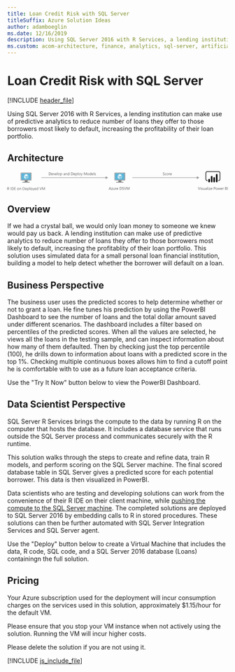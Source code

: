 ```yaml
---
title: Loan Credit Risk with SQL Server
titleSuffix: Azure Solution Ideas
author: adamboeglin
ms.date: 12/16/2019
description: Using SQL Server 2016 with R Services, a lending institution can make use of predictive analytics to reduce number of loans they offer to those borrowers most likely to default, increasing the profitability of their loan portfolio.
ms.custom: acom-architecture, finance, analytics, sql-server, artificial intelligence, solution architectures, Azure, ai gallery, 'https://azure.microsoft.com/solutions/architecture/loan-credit-risk-with-sql-server/'
---
```

# Loan Credit Risk with SQL Server

[!INCLUDE [header_file](../header.md)]

Using SQL Server 2016 with R Services, a lending institution can make use of predictive analytics to reduce number of loans they offer to those borrowers most likely to default, increasing the profitability of their loan portfolio.

## Architecture

<svg class="architecture-diagram" aria-labelledby="loan-credit-risk-with-sql-server" height="71.778" viewbox="0 0 811.074 71.778"  xmlns="http://www.w3.org/2000/svg">
    <g data-name="Layer 2">
        <g data-name="Layer 1">
            <g fill="#969696">
                <path d="M124.921 22.731h238.265v1.5H124.921z"/>
                <path d="M361.655 18.246l9.067 5.235-9.067 5.236V18.246z"/>
            </g>
            <g fill="#969696">
                <path d="M459.922 22.731h239.265v1.5H459.922z"/>
                <path d="M697.655 18.246l9.067 5.235-9.067 5.236V18.246z"/>
            </g>
            <g fill="#5b5b5b">
                <path d="M382.074 67.9H380.8l-1.039-2.748h-4.156l-.975 2.748h-1.278l3.76-9.8h1.188zm-2.687-3.78l-1.538-4.177a3.974 3.974 0 01-.15-.656h-.027a3.69 3.69 0 01-.157.656l-1.524 4.177zM388.247 61.224l-4.147 5.721h4.1v.955h-5.749v-.349l4.143-5.694h-3.753V60.9h5.4zM395.356 67.9h-1.121v-1.105h-.027a2.3 2.3 0 01-2.16 1.271q-2.5 0-2.5-2.98V60.9h1.114v4.006q0 2.215 1.7 2.215a1.715 1.715 0 001.35-.6 2.315 2.315 0 00.53-1.583V60.9h1.121zM401.27 62.037a1.371 1.371 0 00-.848-.226 1.431 1.431 0 00-1.2.677 3.129 3.129 0 00-.482 1.846V67.9h-1.121v-7h1.121v1.442h.027a2.444 2.444 0 01.731-1.152 1.667 1.667 0 011.1-.414 1.828 1.828 0 01.67.1zM407.928 64.683h-4.942a2.617 2.617 0 00.629 1.8 2.168 2.168 0 001.654.636 3.44 3.44 0 002.174-.779v1.06a4.062 4.062 0 01-2.44.67 2.958 2.958 0 01-2.331-.954 3.9 3.9 0 01-.848-2.683 3.827 3.827 0 01.926-2.663 2.969 2.969 0 012.3-1.029 2.632 2.632 0 012.126.889 3.705 3.705 0 01.752 2.468zm-1.148-.95a2.281 2.281 0 00-.468-1.511 1.6 1.6 0 00-1.282-.54 1.81 1.81 0 00-1.347.567 2.574 2.574 0 00-.683 1.483zM413.608 67.9v-9.8h2.707q5.182 0 5.182 4.778a4.816 4.816 0 01-1.439 3.647 5.338 5.338 0 01-3.852 1.377zm1.148-8.764v7.725h1.463a4.153 4.153 0 003-1.032 3.87 3.87 0 001.073-2.926q0-3.767-4.006-3.767zM422.967 67.506v-1.354a2.622 2.622 0 00.557.369 4.507 4.507 0 00.684.277 5.436 5.436 0 00.721.174 4.02 4.02 0 00.67.062 2.623 2.623 0 001.583-.393 1.474 1.474 0 00.349-1.822 1.964 1.964 0 00-.482-.537 4.782 4.782 0 00-.728-.465q-.42-.222-.906-.468-.513-.26-.957-.526a4.135 4.135 0 01-.772-.588 2.455 2.455 0 01-.516-.728 2.482 2.482 0 01.106-2.119 2.519 2.519 0 01.772-.817 3.5 3.5 0 011.09-.479 4.984 4.984 0 011.248-.157 4.781 4.781 0 012.112.349v1.292a3.831 3.831 0 00-2.229-.6 3.675 3.675 0 00-.752.079 2.114 2.114 0 00-.67.256 1.483 1.483 0 00-.479.458 1.216 1.216 0 00-.185.684 1.406 1.406 0 00.14.649 1.59 1.59 0 00.414.5 4.094 4.094 0 00.667.438q.393.212.906.465t1 .547a4.565 4.565 0 01.827.636 2.829 2.829 0 01.564.772 2.173 2.173 0 01.208.971 2.464 2.464 0 01-.284 1.227 2.328 2.328 0 01-.766.817 3.345 3.345 0 01-1.111.455 6.1 6.1 0 01-1.326.14 5.445 5.445 0 01-.574-.038q-.342-.037-.7-.109a5.654 5.654 0 01-.673-.178 2.1 2.1 0 01-.508-.239zM438.149 58.1l-3.63 9.8h-1.265l-3.554-9.8h1.278l2.714 7.772a4.631 4.631 0 01.2.868h.027a4.248 4.248 0 01.226-.882l2.769-7.759zM449.552 67.9h-1.142v-6.574q0-.779.1-1.907h-.027a6.121 6.121 0 01-.294.95l-3.35 7.533h-.561l-3.343-7.479a5.844 5.844 0 01-.294-1h-.027q.055.588.055 1.921V67.9h-1.107v-9.8h1.518l3.008 6.836a8.744 8.744 0 01.451 1.176h.041q.294-.806.472-1.2l3.069-6.809h1.436z"/>
            </g>
            <g fill="#5b5b5b">
                <path d="M572.794 13.506v-1.354a2.622 2.622 0 00.557.369 4.507 4.507 0 00.684.277 5.436 5.436 0 00.721.174 4.02 4.02 0 00.67.062 2.623 2.623 0 001.583-.393 1.474 1.474 0 00.349-1.822 1.964 1.964 0 00-.482-.537 4.782 4.782 0 00-.728-.465q-.42-.222-.906-.468-.513-.26-.957-.526a4.135 4.135 0 01-.772-.588 2.455 2.455 0 01-.513-.728 2.25 2.25 0 01-.188-.954 2.242 2.242 0 01.294-1.166 2.519 2.519 0 01.772-.817 3.5 3.5 0 011.09-.479 4.984 4.984 0 011.248-.157 4.781 4.781 0 012.112.349v1.293a3.831 3.831 0 00-2.229-.6 3.675 3.675 0 00-.752.079 2.114 2.114 0 00-.67.256 1.483 1.483 0 00-.479.458 1.216 1.216 0 00-.185.684 1.406 1.406 0 00.14.649 1.59 1.59 0 00.414.5 4.094 4.094 0 00.667.438q.393.212.906.465t1 .547a4.565 4.565 0 01.827.636 2.829 2.829 0 01.564.772 2.173 2.173 0 01.208.971 2.464 2.464 0 01-.284 1.227 2.328 2.328 0 01-.766.817 3.345 3.345 0 01-1.111.455 6.1 6.1 0 01-1.326.14 5.445 5.445 0 01-.574-.038q-.342-.037-.7-.109a5.654 5.654 0 01-.673-.178 2.1 2.1 0 01-.511-.239zM585.311 13.581a3.641 3.641 0 01-1.914.485 3.169 3.169 0 01-2.417-.974 3.53 3.53 0 01-.919-2.526 3.881 3.881 0 01.991-2.779 3.466 3.466 0 012.648-1.049 3.68 3.68 0 011.627.342v1.148a2.85 2.85 0 00-1.668-.547 2.254 2.254 0 00-1.76.769 2.918 2.918 0 00-.687 2.02 2.779 2.779 0 00.646 1.941 2.226 2.226 0 001.733.711 2.809 2.809 0 001.723-.608zM589.932 14.066a3.247 3.247 0 01-2.478-.981 3.633 3.633 0 01-.926-2.6 3.785 3.785 0 01.964-2.755 3.466 3.466 0 012.6-.991 3.14 3.14 0 012.444.964 3.823 3.823 0 01.878 2.673 3.761 3.761 0 01-.947 2.683 3.317 3.317 0 01-2.535 1.007zm.082-6.385a2.133 2.133 0 00-1.709.735 3.017 3.017 0 00-.629 2.027 2.854 2.854 0 00.636 1.962 2.161 2.161 0 001.7.718 2.05 2.05 0 001.671-.7 3.055 3.055 0 00.584-2 3.108 3.108 0 00-.584-2.023 2.04 2.04 0 00-1.669-.718zM598.859 8.037a1.371 1.371 0 00-.848-.226 1.431 1.431 0 00-1.2.677 3.129 3.129 0 00-.482 1.846V13.9h-1.121v-7h1.121v1.445h.027a2.444 2.444 0 01.731-1.152 1.667 1.667 0 011.1-.414 1.828 1.828 0 01.67.1zM605.518 10.683h-4.942a2.617 2.617 0 00.629 1.8 2.168 2.168 0 001.654.636 3.44 3.44 0 002.174-.779v1.06a4.062 4.062 0 01-2.44.67 2.958 2.958 0 01-2.331-.954 3.9 3.9 0 01-.848-2.683 3.827 3.827 0 01.926-2.663 2.969 2.969 0 012.3-1.029 2.632 2.632 0 012.126.889 3.705 3.705 0 01.752 2.468zm-1.148-.95a2.281 2.281 0 00-.468-1.511 1.6 1.6 0 00-1.282-.54 1.81 1.81 0 00-1.347.567 2.574 2.574 0 00-.684 1.483z"/>
            </g>
            <g fill="#5b5b5b">
                <path d="M152.753 13.9V4.1h2.707q5.182 0 5.182 4.778a4.816 4.816 0 01-1.439 3.647 5.338 5.338 0 01-3.852 1.377zm1.147-8.761v7.725h1.463a4.153 4.153 0 003-1.032 3.87 3.87 0 001.073-2.926q0-3.767-4.006-3.767zM168.045 10.683H163.1a2.617 2.617 0 00.629 1.8 2.168 2.168 0 001.654.636 3.44 3.44 0 002.174-.779v1.06a4.062 4.062 0 01-2.44.67 2.958 2.958 0 01-2.331-.954 3.9 3.9 0 01-.848-2.683 3.827 3.827 0 01.926-2.663 2.969 2.969 0 012.3-1.029 2.632 2.632 0 012.126.889 3.705 3.705 0 01.752 2.468zm-1.148-.95a2.281 2.281 0 00-.468-1.511 1.6 1.6 0 00-1.282-.54 1.81 1.81 0 00-1.347.567 2.574 2.574 0 00-.684 1.483zM175.243 6.9l-2.789 7h-1.1l-2.652-7h1.23l1.777 5.086a4.575 4.575 0 01.246.978h.027a4.607 4.607 0 01.219-.95l1.86-5.114zM181.99 10.683h-4.942a2.617 2.617 0 00.629 1.8 2.168 2.168 0 001.654.636 3.44 3.44 0 002.174-.779v1.06a4.062 4.062 0 01-2.44.67 2.958 2.958 0 01-2.331-.954 3.9 3.9 0 01-.848-2.683 3.827 3.827 0 01.926-2.663 2.969 2.969 0 012.3-1.029 2.632 2.632 0 012.126.889 3.705 3.705 0 01.752 2.468zm-1.148-.95a2.281 2.281 0 00-.468-1.511 1.6 1.6 0 00-1.282-.54 1.81 1.81 0 00-1.347.567 2.574 2.574 0 00-.684 1.483zM184.807 13.9h-1.121V3.539h1.121zM190 14.066a3.247 3.247 0 01-2.478-.981 3.633 3.633 0 01-.926-2.6 3.785 3.785 0 01.964-2.755 3.466 3.466 0 012.6-.991 3.14 3.14 0 012.444.964 3.823 3.823 0 01.878 2.673 3.761 3.761 0 01-.947 2.683A3.317 3.317 0 01190 14.066zm.082-6.385a2.133 2.133 0 00-1.709.735 3.017 3.017 0 00-.629 2.027 2.854 2.854 0 00.636 1.962 2.161 2.161 0 001.7.718 2.05 2.05 0 001.671-.7 3.055 3.055 0 00.584-2 3.108 3.108 0 00-.584-2.023 2.04 2.04 0 00-1.667-.718zM196.428 12.891h-.028v4.231h-1.121V6.9h1.121v1.23h.027a2.651 2.651 0 012.42-1.395 2.564 2.564 0 012.112.94 3.893 3.893 0 01.759 2.519 4.339 4.339 0 01-.854 2.813 2.845 2.845 0 01-2.338 1.056 2.342 2.342 0 01-2.098-1.172zm-.027-2.823v.978a2.082 2.082 0 00.564 1.473 2.012 2.012 0 003.028-.174 3.575 3.575 0 00.578-2.167 2.823 2.823 0 00-.54-1.832 1.788 1.788 0 00-1.463-.663 1.986 1.986 0 00-1.572.68 2.5 2.5 0 00-.596 1.704zM212.355 13.9h-1.121v-1.091h-.027a2.348 2.348 0 01-2.153 1.258 2.3 2.3 0 01-1.637-.554 1.918 1.918 0 01-.591-1.47q0-1.962 2.311-2.283l2.1-.294q0-1.784-1.442-1.784a3.446 3.446 0 00-2.283.861V7.394a4.337 4.337 0 012.379-.656q2.468 0 2.468 2.611zm-1.121-3.541l-1.688.232a2.738 2.738 0 00-1.176.386 1.114 1.114 0 00-.4.981 1.068 1.068 0 00.366.837 1.413 1.413 0 00.974.325 1.8 1.8 0 001.377-.584 2.088 2.088 0 00.543-1.48zM220.278 13.9h-1.121V9.91q0-2.229-1.627-2.229a1.765 1.765 0 00-1.391.632 2.343 2.343 0 00-.55 1.6V13.9h-1.121v-7h1.121v1.164h.027a2.526 2.526 0 012.3-1.326 2.141 2.141 0 011.757.742 3.3 3.3 0 01.608 2.143zM228.365 13.9h-1.121v-1.187h-.027a2.588 2.588 0 01-2.406 1.354 2.615 2.615 0 01-2.109-.94 3.856 3.856 0 01-.79-2.56 4.194 4.194 0 01.875-2.782 2.886 2.886 0 012.331-1.046 2.244 2.244 0 012.1 1.135h.027V3.539h1.121zm-1.121-3.165v-1.03a2 2 0 00-.561-1.436 1.88 1.88 0 00-1.422-.588 1.935 1.935 0 00-1.613.752 3.294 3.294 0 00-.588 2.078 2.964 2.964 0 00.564 1.911 1.843 1.843 0 001.514.7 1.915 1.915 0 001.521-.677 2.522 2.522 0 00.585-1.708zM234.62 13.9V4.1h2.707q5.182 0 5.182 4.778a4.816 4.816 0 01-1.439 3.647 5.338 5.338 0 01-3.852 1.377zm1.148-8.764v7.725h1.463a4.153 4.153 0 003-1.032 3.87 3.87 0 001.073-2.926q0-3.767-4.006-3.767zM249.912 10.683h-4.942a2.617 2.617 0 00.629 1.8 2.168 2.168 0 001.654.636 3.44 3.44 0 002.174-.779v1.06a4.062 4.062 0 01-2.44.67 2.958 2.958 0 01-2.331-.954 3.9 3.9 0 01-.848-2.683 3.827 3.827 0 01.926-2.663 2.969 2.969 0 012.3-1.029 2.632 2.632 0 012.126.889 3.705 3.705 0 01.752 2.468zm-1.148-.95a2.281 2.281 0 00-.468-1.511 1.6 1.6 0 00-1.282-.54 1.81 1.81 0 00-1.347.567 2.574 2.574 0 00-.684 1.483zM252.756 12.891h-.027v4.231h-1.121V6.9h1.121v1.23h.027a2.651 2.651 0 012.42-1.395 2.564 2.564 0 012.112.94 3.893 3.893 0 01.759 2.519 4.339 4.339 0 01-.854 2.813 2.845 2.845 0 01-2.338 1.056 2.342 2.342 0 01-2.099-1.172zm-.027-2.823v.978a2.082 2.082 0 00.564 1.473 2.012 2.012 0 003.028-.174 3.575 3.575 0 00.578-2.167 2.823 2.823 0 00-.54-1.832 1.788 1.788 0 00-1.463-.663 1.986 1.986 0 00-1.572.68 2.5 2.5 0 00-.595 1.704zM260.959 13.9h-1.121V3.539h1.121zM266.154 14.066a3.247 3.247 0 01-2.478-.981 3.633 3.633 0 01-.926-2.6 3.785 3.785 0 01.964-2.755 3.466 3.466 0 012.6-.991 3.14 3.14 0 012.444.964 3.823 3.823 0 01.878 2.673 3.761 3.761 0 01-.947 2.683 3.317 3.317 0 01-2.535 1.007zm.082-6.385a2.133 2.133 0 00-1.709.735 3.017 3.017 0 00-.629 2.027 2.854 2.854 0 00.636 1.962 2.161 2.161 0 001.7.718 2.05 2.05 0 001.671-.7 3.055 3.055 0 00.584-2 3.108 3.108 0 00-.584-2.023 2.04 2.04 0 00-1.669-.718zM277 6.9l-3.22 8.121q-.861 2.174-2.42 2.174a2.57 2.57 0 01-.731-.089v-1a2.077 2.077 0 00.663.123 1.375 1.375 0 001.271-1.012l.561-1.326-2.731-6.991h1.244l1.894 5.387q.034.1.144.533h.041q.034-.164.137-.52l1.989-5.4zM292.186 13.9h-1.142V7.326q0-.779.1-1.907h-.027a6.121 6.121 0 01-.294.95l-3.35 7.533h-.561l-3.343-7.479a5.844 5.844 0 01-.294-1h-.027q.055.588.055 1.921V13.9h-1.107V4.1h1.518l3.008 6.836a8.744 8.744 0 01.451 1.176h.041q.294-.806.472-1.2L290.75 4.1h1.436zM297.538 14.066a3.247 3.247 0 01-2.478-.981 3.633 3.633 0 01-.926-2.6 3.785 3.785 0 01.964-2.755 3.466 3.466 0 012.6-.991 3.14 3.14 0 012.444.964 3.823 3.823 0 01.878 2.673 3.761 3.761 0 01-.947 2.683 3.317 3.317 0 01-2.535 1.007zm.082-6.385a2.133 2.133 0 00-1.709.735 3.017 3.017 0 00-.629 2.027 2.854 2.854 0 00.636 1.962 2.161 2.161 0 001.7.718 2.05 2.05 0 001.671-.7 3.055 3.055 0 00.584-2 3.108 3.108 0 00-.584-2.023 2.04 2.04 0 00-1.669-.718zM308.79 13.9h-1.121v-1.187h-.027a2.588 2.588 0 01-2.406 1.354 2.615 2.615 0 01-2.109-.94 3.856 3.856 0 01-.79-2.56 4.194 4.194 0 01.875-2.782 2.886 2.886 0 012.331-1.046 2.244 2.244 0 012.1 1.135h.027V3.539h1.121zm-1.121-3.165v-1.03a2 2 0 00-.561-1.436 1.88 1.88 0 00-1.422-.588 1.935 1.935 0 00-1.613.752 3.294 3.294 0 00-.588 2.078 2.964 2.964 0 00.564 1.911 1.843 1.843 0 001.514.7 1.915 1.915 0 001.521-.677 2.522 2.522 0 00.585-1.708zM316.686 10.683h-4.942a2.617 2.617 0 00.629 1.8 2.168 2.168 0 001.654.636 3.44 3.44 0 002.174-.779v1.06a4.062 4.062 0 01-2.44.67 2.958 2.958 0 01-2.331-.954 3.9 3.9 0 01-.848-2.683 3.827 3.827 0 01.926-2.663 2.969 2.969 0 012.3-1.029 2.632 2.632 0 012.126.889 3.705 3.705 0 01.752 2.468zm-1.148-.95a2.281 2.281 0 00-.468-1.511 1.6 1.6 0 00-1.282-.54 1.81 1.81 0 00-1.347.567 2.574 2.574 0 00-.684 1.483zM319.5 13.9h-1.121V3.539h1.121zM321.348 13.649v-1.2a3.317 3.317 0 002.017.677q1.477 0 1.477-.984a.854.854 0 00-.126-.475 1.26 1.26 0 00-.342-.345 2.633 2.633 0 00-.506-.27q-.291-.119-.625-.25a8 8 0 01-.817-.373 2.469 2.469 0 01-.588-.424 1.573 1.573 0 01-.355-.537 1.9 1.9 0 01-.12-.7 1.673 1.673 0 01.226-.872 2 2 0 01.6-.636 2.8 2.8 0 01.858-.386 3.812 3.812 0 01.995-.13 4.019 4.019 0 011.627.314v1.129a3.17 3.17 0 00-1.777-.506 2.076 2.076 0 00-.567.072 1.39 1.39 0 00-.434.2.929.929 0 00-.28.311.818.818 0 00-.1.4.959.959 0 00.1.458 1 1 0 00.291.328 2.222 2.222 0 00.465.26q.273.116.622.253a8.667 8.667 0 01.834.366 2.87 2.87 0 01.629.424 1.658 1.658 0 01.4.543 1.755 1.755 0 01.14.731 1.726 1.726 0 01-.229.9 1.962 1.962 0 01-.612.636 2.809 2.809 0 01-.882.376 4.355 4.355 0 01-1.046.123 3.973 3.973 0 01-1.875-.413z"/>
            </g>
            <g fill="#5b5b5b">
                <path d="M710.251 58.1l-3.63 9.8h-1.265l-3.556-9.8h1.278l2.714 7.772a4.631 4.631 0 01.2.868h.027a4.248 4.248 0 01.226-.882l2.769-7.759zM712.083 59.125a.71.71 0 01-.513-.205.692.692 0 01-.212-.52.718.718 0 01.725-.731.723.723 0 01.523.208.73.73 0 010 1.036.718.718 0 01-.523.212zm.547 8.777h-1.121v-7h1.121zM714.476 67.649v-1.2a3.317 3.317 0 002.017.677q1.477 0 1.477-.984a.854.854 0 00-.126-.475 1.26 1.26 0 00-.342-.345 2.633 2.633 0 00-.506-.27q-.291-.119-.625-.25a8 8 0 01-.817-.373 2.469 2.469 0 01-.588-.424 1.573 1.573 0 01-.355-.537 1.9 1.9 0 01-.12-.7 1.673 1.673 0 01.226-.872 2 2 0 01.6-.636 2.8 2.8 0 01.858-.386 3.812 3.812 0 01.995-.13 4.019 4.019 0 011.627.314v1.135a3.17 3.17 0 00-1.777-.506 2.076 2.076 0 00-.567.072 1.39 1.39 0 00-.434.2.929.929 0 00-.28.311.818.818 0 00-.1.4.959.959 0 00.1.458 1 1 0 00.291.328 2.222 2.222 0 00.465.26q.273.116.622.253a8.667 8.667 0 01.834.366 2.87 2.87 0 01.629.424 1.658 1.658 0 01.4.543 1.755 1.755 0 01.14.731 1.726 1.726 0 01-.229.9 1.962 1.962 0 01-.612.636 2.809 2.809 0 01-.882.376 4.355 4.355 0 01-1.046.123 3.973 3.973 0 01-1.875-.419zM726.5 67.9h-1.121v-1.105h-.027a2.3 2.3 0 01-2.16 1.271q-2.5 0-2.5-2.98V60.9h1.108v4.006q0 2.215 1.7 2.215a1.715 1.715 0 001.35-.6 2.315 2.315 0 00.53-1.583V60.9h1.12zM733.773 67.9h-1.121v-1.091h-.027a2.348 2.348 0 01-2.153 1.258 2.3 2.3 0 01-1.637-.554 1.918 1.918 0 01-.591-1.47q0-1.962 2.311-2.283l2.1-.294q0-1.784-1.442-1.784a3.446 3.446 0 00-2.283.861v-1.149a4.337 4.337 0 012.379-.656q2.468 0 2.468 2.611zm-1.121-3.541l-1.688.232a2.738 2.738 0 00-1.176.386 1.114 1.114 0 00-.4.981 1.068 1.068 0 00.366.837 1.413 1.413 0 00.974.325 1.8 1.8 0 001.377-.584 2.088 2.088 0 00.543-1.48zM737.007 67.9h-1.121V57.539h1.121zM739.851 59.125a.71.71 0 01-.513-.205.692.692 0 01-.212-.52.718.718 0 01.725-.731.723.723 0 01.523.208.73.73 0 010 1.036.718.718 0 01-.523.212zm.549 8.775h-1.121v-7h1.121zM747.548 61.224l-4.143 5.722h4.1v.954h-5.749v-.349l4.143-5.694h-3.753V60.9h5.4zM754.623 64.683h-4.942a2.617 2.617 0 00.629 1.8 2.168 2.168 0 001.654.636 3.44 3.44 0 002.174-.779v1.06a4.062 4.062 0 01-2.44.67 2.958 2.958 0 01-2.331-.954 3.9 3.9 0 01-.848-2.683 3.827 3.827 0 01.926-2.663 2.969 2.969 0 012.3-1.029 2.632 2.632 0 012.126.889 3.705 3.705 0 01.752 2.468zm-1.148-.95a2.281 2.281 0 00-.468-1.511 1.6 1.6 0 00-1.282-.54 1.81 1.81 0 00-1.347.567 2.574 2.574 0 00-.684 1.483zM761.452 64.2v3.7H760.3v-9.8h2.7a3.556 3.556 0 012.437.766 2.734 2.734 0 01.865 2.16 2.971 2.971 0 01-.96 2.283 3.671 3.671 0 01-2.594.889zm0-5.059v4.02h1.2a2.69 2.69 0 001.815-.543 1.924 1.924 0 00.625-1.535q0-1.942-2.3-1.941zM770.4 68.066a3.247 3.247 0 01-2.478-.981 3.633 3.633 0 01-.926-2.6 3.785 3.785 0 01.964-2.755 3.466 3.466 0 012.6-.991 3.14 3.14 0 012.444.964 3.823 3.823 0 01.878 2.673 3.761 3.761 0 01-.947 2.683 3.317 3.317 0 01-2.535 1.007zm.082-6.385a2.133 2.133 0 00-1.709.735 3.017 3.017 0 00-.629 2.027 2.854 2.854 0 00.636 1.962 2.161 2.161 0 001.7.718 2.05 2.05 0 001.671-.7 3.055 3.055 0 00.584-2 3.108 3.108 0 00-.584-2.023 2.04 2.04 0 00-1.669-.718zM784.5 60.9l-2.1 7h-1.162l-1.442-5.011a3.252 3.252 0 01-.109-.649h-.027a3.066 3.066 0 01-.144.636l-1.569 5.024h-1.121l-2.119-7h1.176l1.449 5.264a3.191 3.191 0 01.1.629h.055a2.942 2.942 0 01.123-.643l1.613-5.25h1.025l1.449 5.277a3.8 3.8 0 01.1.629h.055a2.906 2.906 0 01.116-.629l1.422-5.277zM791.353 64.683h-4.943a2.617 2.617 0 00.629 1.8 2.168 2.168 0 001.654.636 3.44 3.44 0 002.174-.779v1.06a4.062 4.062 0 01-2.44.67 2.958 2.958 0 01-2.331-.954 3.9 3.9 0 01-.848-2.683 3.827 3.827 0 01.926-2.663 2.969 2.969 0 012.3-1.029 2.632 2.632 0 012.126.889 3.705 3.705 0 01.752 2.468zm-1.148-.95a2.281 2.281 0 00-.468-1.511 1.6 1.6 0 00-1.282-.54 1.81 1.81 0 00-1.347.567 2.574 2.574 0 00-.684 1.483zM796.7 62.037a1.371 1.371 0 00-.848-.226 1.431 1.431 0 00-1.2.677 3.129 3.129 0 00-.482 1.846V67.9h-1.121v-7h1.121v1.442h.027a2.444 2.444 0 01.731-1.152 1.667 1.667 0 011.1-.414 1.828 1.828 0 01.67.1zM801.9 67.9v-9.8h2.789a3.049 3.049 0 012.017.622 2.011 2.011 0 01.745 1.62 2.384 2.384 0 01-.451 1.449 2.434 2.434 0 01-1.244.875v.027a2.5 2.5 0 011.586.749 2.3 2.3 0 01.595 1.644 2.563 2.563 0 01-.9 2.037 3.358 3.358 0 01-2.276.779zm1.148-8.764V62.3h1.176a2.232 2.232 0 001.483-.455 1.584 1.584 0 00.54-1.282q0-1.429-1.88-1.429zm0 4.2v3.527h1.559a2.337 2.337 0 001.569-.479 1.639 1.639 0 00.557-1.312q0-1.737-2.365-1.736zM811.074 67.9h-1.148v-9.8h1.148z"/>
            </g>
            <path d="M777.6 35.017h-1.09v-2.18h1.09a4.2 4.2 0 004.195-4.195V6.375a4.2 4.2 0 00-4.195-4.2h-41.3a4.2 4.2 0 00-4.195 4.2v22.269a4.2 4.2 0 004.195 4.195h1.09v2.18h-1.09a6.382 6.382 0 01-6.374-6.375V6.375A6.382 6.382 0 01736.3 0h41.3a6.382 6.382 0 016.375 6.375v22.269a6.382 6.382 0 01-6.375 6.375"/>
            <path d="M743 27.719a2.958 2.958 0 012.958 2.958V37.5A2.958 2.958 0 01743 40.458a2.958 2.958 0 01-2.959-2.957v-6.823a2.958 2.958 0 012.958-2.958zM752.3 40.457a2.959 2.959 0 01-2.96-2.957V19.99a2.959 2.959 0 115.917 0V37.5a2.959 2.959 0 01-2.958 2.959M770.906 40.371a2.959 2.959 0 01-2.959-2.958v-24.8a2.959 2.959 0 015.917 0v24.8a2.959 2.959 0 01-2.958 2.959M761.6 40.457a2.959 2.959 0 01-2.959-2.958V24.492a2.959 2.959 0 115.917 0V37.5a2.959 2.959 0 01-2.958 2.959"/>
            <path d="M74.765 33.889H63.858c1.311 4.627-.45 5.291-8.163 5.291v2.42h26.227v-2.42c-7.713 0-8.469-.661-7.157-5.291" fill="#7a7a7a"/>
            <path d="M86.441 4.579H50.932a2.269 2.269 0 00-2.18 2.284v24.763a2.256 2.256 0 002.18 2.265h35.51a2.479 2.479 0 002.424-2.265V6.863a2.488 2.488 0 00-2.424-2.284" fill="#a0a1a2"/>
            <path d="M86.466 4.582H50.931a2.268 2.268 0 00-2.18 2.284v24.76a2.256 2.256 0 002.18 2.266h.845z" fill="#fff" opacity=".2"/>
            <path fill="#59b4d9" d="M85.734 7.667v23.137H51.792V7.667h33.942z"/>
            <path fill="#59b4d9" d="M51.792 30.804h.046V7.667l31.032-.046h.001l-31.079.046v23.137z"/>
            <path fill="#a0a1a2" d="M55.695 39.179h26.227v2.424H55.695z"/>
            <path d="M69.223 6.26a.569.569 0 11-.57-.57.57.57 0 01.57.57" fill="#b8d432"/>
            <path d="M69.246 18.534a.223.223 0 01-.108-.03l-7.063-4.077a.217.217 0 01-.106-.185.214.214 0 01.106-.185l7.025-4.051a.215.215 0 01.211 0l7.065 4.079a.215.215 0 010 .369L69.354 18.5a.216.216 0 01-.108.03" fill="#fff"/>
            <path d="M68.231 28.443a.2.2 0 01-.108-.029l-7.042-4.064a.209.209 0 01-.109-.185v-8.156a.217.217 0 01.324-.185l7.041 4.063a.224.224 0 01.1.187v8.156a.218.218 0 01-.1.185.225.225 0 01-.107.029" fill="#fff" opacity=".7"/>
            <path d="M70.225 28.443a.23.23 0 01-.111-.029.217.217 0 01-.1-.185v-8.1a.221.221 0 01.1-.185l7.041-4.063a.209.209 0 01.212 0 .211.211 0 01.108.185v8.1a.21.21 0 01-.108.185l-7.039 4.064a.19.19 0 01-.1.029" fill="#fff" opacity=".4"/>
            <g>
                <path d="M419.9 33.889h-10.91c1.311 4.627-.45 5.291-8.163 5.291v2.42h26.227v-2.42c-7.713 0-8.469-.661-7.157-5.291" fill="#7a7a7a"/>
                <path d="M431.573 4.579h-35.51a2.269 2.269 0 00-2.18 2.284v24.763a2.256 2.256 0 002.18 2.265h35.51A2.479 2.479 0 00434 31.626V6.863a2.488 2.488 0 00-2.424-2.284" fill="#a0a1a2"/>
                <path d="M431.6 4.582h-35.535a2.268 2.268 0 00-2.18 2.284v24.76a2.256 2.256 0 002.18 2.266h.845z" fill="#fff" opacity=".2"/>
                <path fill="#59b4d9" d="M430.866 7.667v23.137h-33.942V7.667h33.942z"/>
                <path fill="#59b4d9" d="M396.924 30.804h.046V7.667l31.032-.046h.001l-31.079.046v23.137z"/>
                <path fill="#a0a1a2" d="M400.827 39.179h26.227v2.424h-26.227z"/>
                <path d="M414.355 6.26a.569.569 0 11-.57-.57.57.57 0 01.57.57" fill="#b8d432"/>
                <path d="M414.378 18.534a.223.223 0 01-.108-.03l-7.063-4.077a.217.217 0 01-.106-.185.214.214 0 01.106-.185l7.021-4.051a.215.215 0 01.211 0l7.065 4.079a.215.215 0 010 .369l-7.018 4.05a.216.216 0 01-.108.03" fill="#fff"/>
                <path d="M413.363 28.443a.2.2 0 01-.108-.029l-7.042-4.064a.209.209 0 01-.109-.185v-8.156a.217.217 0 01.324-.185l7.041 4.063a.224.224 0 01.1.187v8.156a.218.218 0 01-.1.185.225.225 0 01-.107.029" fill="#fff" opacity=".7"/>
                <path d="M415.356 28.443a.23.23 0 01-.111-.029.217.217 0 01-.1-.185v-8.1a.221.221 0 01.1-.185l7.041-4.063a.209.209 0 01.212 0 .211.211 0 01.108.185v8.1a.21.21 0 01-.108.185l-7.039 4.064a.19.19 0 01-.1.029" fill="#fff" opacity=".4"/>
            </g>
            <g fill="#5b5b5b">
                <path d="M7.027 68.483H5.66l-1.64-2.748a6.009 6.009 0 00-.437-.653 2.491 2.491 0 00-.434-.441 1.5 1.5 0 00-.479-.25 1.973 1.973 0 00-.578-.079h-.944v4.17H0v-9.8h2.926a4.176 4.176 0 011.186.161 2.651 2.651 0 01.943.489 2.273 2.273 0 01.625.817 2.708 2.708 0 01.226 1.145 2.757 2.757 0 01-.154.94 2.458 2.458 0 01-.437.762 2.657 2.657 0 01-.684.571 3.486 3.486 0 01-.9.366v.027a2.07 2.07 0 01.427.25 2.359 2.359 0 01.345.332 4.4 4.4 0 01.325.434q.16.242.359.564zM1.148 59.72v3.555h1.559a2.368 2.368 0 00.8-.13 1.845 1.845 0 00.632-.373 1.688 1.688 0 00.417-.595 2 2 0 00.15-.79 1.537 1.537 0 00-.509-1.227 2.188 2.188 0 00-1.473-.441zM13.357 68.483h-1.148v-9.8h1.148zM15.935 68.483v-9.8h2.707q5.182 0 5.182 4.778a4.816 4.816 0 01-1.439 3.647 5.338 5.338 0 01-3.852 1.377zm1.148-8.764v7.725h1.463a4.153 4.153 0 003-1.032 3.87 3.87 0 001.073-2.926q0-3.767-4.006-3.767zM30.946 68.483h-5.2v-9.8h4.977v1.037H26.9v3.26h3.54v1.032H26.9v3.432h4.047zM39.443 68.647a3.247 3.247 0 01-2.478-.981 3.633 3.633 0 01-.926-2.6A3.785 3.785 0 0137 62.311a3.466 3.466 0 012.6-.991 3.14 3.14 0 012.444.964 3.823 3.823 0 01.878 2.673 3.761 3.761 0 01-.947 2.683 3.317 3.317 0 01-2.532 1.007zm.082-6.385a2.133 2.133 0 00-1.709.738 3.017 3.017 0 00-.629 2.027 2.854 2.854 0 00.636 1.962 2.161 2.161 0 001.7.718A2.05 2.05 0 0041.2 67a3.055 3.055 0 00.584-2 3.108 3.108 0 00-.584-2.023 2.04 2.04 0 00-1.675-.714zM50.531 68.483H49.41v-3.992q0-2.229-1.627-2.229a1.765 1.765 0 00-1.391.632 2.343 2.343 0 00-.55 1.6v3.992h-1.121v-7h1.121v1.162h.027a2.526 2.526 0 012.3-1.326 2.141 2.141 0 011.757.742 3.3 3.3 0 01.608 2.143zM56.629 68.483v-9.8h2.707q5.182 0 5.182 4.778a4.816 4.816 0 01-1.439 3.647 5.338 5.338 0 01-3.852 1.377zm1.148-8.764v7.725h1.463a4.153 4.153 0 003-1.032 3.87 3.87 0 001.073-2.926q0-3.767-4.006-3.767zM71.921 65.264h-4.942a2.617 2.617 0 00.629 1.8 2.168 2.168 0 001.654.636 3.44 3.44 0 002.174-.779v1.053a4.062 4.062 0 01-2.44.67 2.958 2.958 0 01-2.331-.954 3.9 3.9 0 01-.848-2.683 3.827 3.827 0 01.926-2.663 2.969 2.969 0 012.3-1.029 2.632 2.632 0 012.126.889 3.705 3.705 0 01.752 2.468zm-1.148-.95A2.281 2.281 0 0070.3 62.8a1.6 1.6 0 00-1.282-.54 1.81 1.81 0 00-1.347.567 2.574 2.574 0 00-.684 1.483zM74.765 67.472h-.027V71.7h-1.122V61.483h1.121v1.23h.027a2.651 2.651 0 012.42-1.395 2.564 2.564 0 012.112.94 3.893 3.893 0 01.759 2.519 4.339 4.339 0 01-.854 2.813 2.845 2.845 0 01-2.338 1.056 2.342 2.342 0 01-2.098-1.174zm-.027-2.823v.978A2.082 2.082 0 0075.3 67.1a2.012 2.012 0 003.028-.174 3.575 3.575 0 00.578-2.167 2.823 2.823 0 00-.54-1.832 1.788 1.788 0 00-1.463-.663 1.986 1.986 0 00-1.572.68 2.5 2.5 0 00-.594 1.704zM82.968 68.483h-1.121V58.12h1.121zM88.163 68.647a3.247 3.247 0 01-2.478-.981 3.633 3.633 0 01-.926-2.6 3.785 3.785 0 01.964-2.755 3.466 3.466 0 012.6-.991 3.14 3.14 0 012.444.964 3.823 3.823 0 01.878 2.673 3.761 3.761 0 01-.947 2.683 3.317 3.317 0 01-2.535 1.007zm.082-6.385a2.133 2.133 0 00-1.709.738 3.017 3.017 0 00-.629 2.027 2.854 2.854 0 00.636 1.962 2.161 2.161 0 001.7.718 2.05 2.05 0 001.671-.7 3.055 3.055 0 00.584-2 3.108 3.108 0 00-.584-2.023 2.04 2.04 0 00-1.669-.721zM99.012 61.483l-3.22 8.117q-.861 2.174-2.42 2.174a2.57 2.57 0 01-.731-.089v-1a2.077 2.077 0 00.663.123 1.375 1.375 0 001.271-1.008l.561-1.326-2.736-6.991h1.244l1.894 5.387q.034.1.144.533h.041q.034-.164.137-.52l1.989-5.4zM105.772 65.264h-4.942a2.617 2.617 0 00.629 1.8 2.168 2.168 0 001.654.636 3.44 3.44 0 002.174-.779v1.053a4.062 4.062 0 01-2.44.67 2.958 2.958 0 01-2.331-.954 3.9 3.9 0 01-.848-2.683 3.827 3.827 0 01.926-2.663 2.969 2.969 0 012.3-1.029 2.632 2.632 0 012.126.889 3.705 3.705 0 01.752 2.468zm-1.148-.95a2.281 2.281 0 00-.468-1.511 1.6 1.6 0 00-1.282-.54 1.81 1.81 0 00-1.347.567 2.574 2.574 0 00-.684 1.483zM113.442 68.483h-1.121v-1.189h-.027a2.588 2.588 0 01-2.406 1.354 2.615 2.615 0 01-2.109-.94 3.856 3.856 0 01-.79-2.56 4.194 4.194 0 01.875-2.782 2.886 2.886 0 012.331-1.046 2.244 2.244 0 012.1 1.135h.027V58.12h1.121zm-1.121-3.165v-1.032a2 2 0 00-.561-1.436 1.88 1.88 0 00-1.422-.588 1.935 1.935 0 00-1.613.752 3.294 3.294 0 00-.588 2.078A2.964 2.964 0 00108.7 67a1.843 1.843 0 001.514.7 1.915 1.915 0 001.521-.677 2.522 2.522 0 00.586-1.705zM126.984 58.681l-3.63 9.8h-1.264l-3.555-9.8h1.278l2.714 7.772a4.631 4.631 0 01.2.868h.027a4.248 4.248 0 01.226-.882l2.769-7.759zM138.387 68.483h-1.142v-6.576q0-.779.1-1.907h-.027a6.121 6.121 0 01-.294.95l-3.35 7.533h-.561L129.767 61a5.844 5.844 0 01-.294-1h-.027q.055.588.055 1.921v6.563h-1.107v-9.8h1.518l3.008 6.836a8.744 8.744 0 01.451 1.176h.041q.294-.806.472-1.2l3.069-6.809h1.436z"/>
            </g>
        </g>
    </g>
</svg>

## Overview

If we had a crystal ball, we would only loan money to someone we knew would pay us back. A lending institution can make use of predictive analytics to reduce number of loans they offer to those borrowers most likely to default, increasing the profitablity of their loan portfolio. This solution uses simulated data for a small personal loan financial institution, building a model to help detect whether the borrower will default on a loan.

## Business Perspective

The business user uses the predicted scores to help determine whether or not to grant a loan. He fine tunes his prediction by using the PowerBI Dashboard to see the number of loans and the total dollar amount saved under different scenarios. The dashboard includes a filter based on percentiles of the predicted scores. When all the values are selected, he views all the loans in the testing sample, and can inspect information about how many of them defaulted. Then by checking just the top percentile (100), he drills down to information about loans with a predicted score in the top 1%. Checking multiple continuous boxes allows him to find a cutoff point he is comfortable with to use as a future loan acceptance criteria.

Use the "Try It Now" button below to view the PowerBI Dashboard.

## Data Scientist Perspective

SQL Server R Services brings the compute to the data by running R on the computer that hosts the database. It includes a database service that runs outside the SQL Server process and communicates securely with the R runtime.

This solution walks through the steps to create and refine data, train R models, and perform scoring on the SQL Server machine. The final scored database table in SQL Server gives a predicted score for each potential borrower. This data is then visualized in PowerBI.

Data scientists who are testing and developing solutions can work from the convenience of their R IDE on their client machine, while [pushing the compute to the SQL Server machine](/sql/advanced-analytics/r/getting-started-with-sql-server-r-services/). The completed solutions are deployed to SQL Server 2016 by embedding calls to R in stored procedures. These solutions can then be further automated with SQL Server Integration Services and SQL Server agent.

Use the "Deploy" button below to create a Virtual Machine that includes the data, R code, SQL code, and a SQL Server 2016 database (Loans) containingn the full solution.

## Pricing

Your Azure subscription used for the deployment will incur consumption charges on the services used in this solution, approximately $1.15/hour for the default VM.

Please ensure that you stop your VM instance when not actively using the solution. Running the VM will incur higher costs.

Please delete the solution if you are not using it.

[!INCLUDE [js_include_file](../../_js/index.md)]
